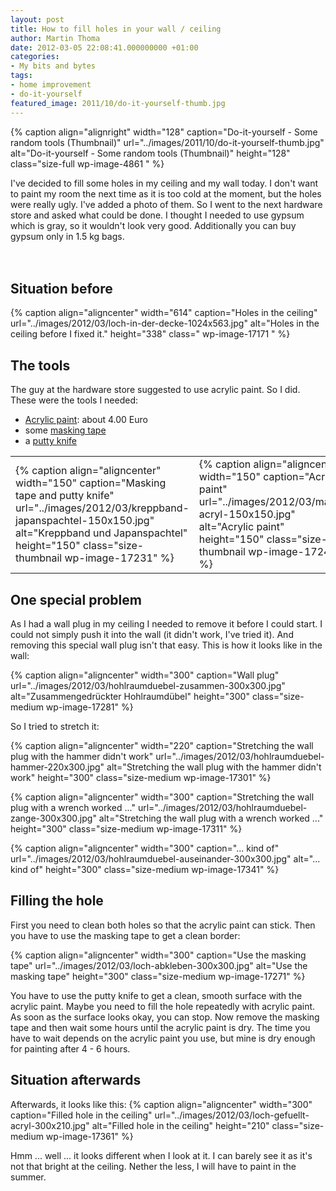 ```yaml
---
layout: post
title: How to fill holes in your wall / ceiling
author: Martin Thoma
date: 2012-03-05 22:08:41.000000000 +01:00
categories:
- My bits and bytes
tags:
- home improvement
- do-it-yourself
featured_image: 2011/10/do-it-yourself-thumb.jpg
---
```

{% caption align="alignright" width="128" caption="Do-it-yourself - Some random tools (Thumbnail)" url="../images/2011/10/do-it-yourself-thumb.jpg" alt="Do-it-yourself - Some random tools (Thumbnail)"  height="128" class="size-full wp-image-4861 "  %}

I've decided to fill some holes in my ceiling and my wall today. I don't want to paint my room the next time as it is too cold at the moment, but the holes were really ugly. I've added a photo of them. So I went to the next hardware store and asked what could be done. I thought I needed to use gypsum which is gray, so it wouldn't look very good. Additionally you can buy gypsum only in 1.5 kg bags. 
<br/>
<br/>
<br/>
<h2>Situation before</h2>
{% caption align="aligncenter" width="614" caption="Holes in the ceiling" url="../images/2012/03/loch-in-der-decke-1024x563.jpg" alt="Holes in the ceiling before I fixed it."  height="338" class=" wp-image-17171 "  %}

<h2>The tools</h2>
The guy at the hardware store suggested to use acrylic paint. So I did. These were the tools I needed:
<ul>
  <li><a href="http://en.wikipedia.org/wiki/Acrylic_paint">Acrylic paint</a>: about 4.00 Euro</li>
  <li>some <a href="http://en.wikipedia.org/wiki/Masking_tape">masking tape</a></li>
  <li>a <a href="http://en.wikipedia.org/wiki/Putty_knife">putty knife</a></li>
</ul>

<table>
<tr>
<td>{% caption align="aligncenter" width="150" caption="Masking tape and putty knife" url="../images/2012/03/kreppband-japanspachtel-150x150.jpg" alt="Kreppband und Japanspachtel"  height="150" class="size-thumbnail wp-image-17231" %}</td>
<td>{% caption align="aligncenter" width="150" caption="Acrylic paint" url="../images/2012/03/maler-acryl-150x150.jpg" alt="Acrylic paint"  height="150" class="size-thumbnail wp-image-17241" %}</td>
</tr>
</table>

<h2>One special problem</h2>
As I had a wall plug in my ceiling I needed to remove it before I could start. I could not simply push it into the wall (it didn't work, I've tried it). And removing this special wall plug isn't that easy. This is how it looks like in the wall:

{% caption align="aligncenter" width="300" caption="Wall plug" url="../images/2012/03/hohlraumduebel-zusammen-300x300.jpg" alt="Zusammengedr&uuml;ckter Hohlraumd&uuml;bel"  height="300" class="size-medium wp-image-17281" %}

So I tried to stretch it:

{% caption align="aligncenter" width="220" caption="Stretching the wall plug with the hammer didn&#039;t work" url="../images/2012/03/hohlraumduebel-hammer-220x300.jpg" alt="Stretching the wall plug with the hammer didn&#039;t work"  height="300" class="size-medium wp-image-17301" %}

{% caption align="aligncenter" width="300" caption="Stretching the wall plug with a wrench worked ..." url="../images/2012/03/hohlraumduebel-zange-300x300.jpg" alt="Stretching the wall plug with a wrench worked ..."  height="300" class="size-medium wp-image-17311" %}

{% caption align="aligncenter" width="300" caption="... kind of" url="../images/2012/03/hohlraumduebel-auseinander-300x300.jpg" alt="... kind of"  height="300" class="size-medium wp-image-17341" %}

<h2>Filling the hole</h2>
First you need to clean both holes so that the acrylic paint can stick. Then you have to use the masking tape to get a clean border:

{% caption align="aligncenter" width="300" caption="Use the masking tape" url="../images/2012/03/loch-abkleben-300x300.jpg" alt="Use the masking tape"  height="300" class="size-medium wp-image-17271" %}

You have to use the putty knife to get a clean, smooth surface with the acrylic paint. Maybe you need to fill the hole repeatedly with acrylic paint. As soon as the surface looks okay, you can stop. Now remove the masking tape and then wait some hours until the acrylic paint is dry. The time you have to wait depends on the acrylic paint you use, but mine is dry enough for painting after 4 - 6 hours.

<h2>Situation afterwards</h2>
Afterwards, it looks like this:
{% caption align="aligncenter" width="300" caption="Filled hole in the ceiling" url="../images/2012/03/loch-gefuellt-acryl-300x210.jpg" alt="Filled hole in the ceiling"  height="210" class="size-medium wp-image-17361" %}

Hmm ... well ... it looks different when I look at it. I can barely see it as it's not that bright at the ceiling. Nether the less, I will have to paint in the summer.
